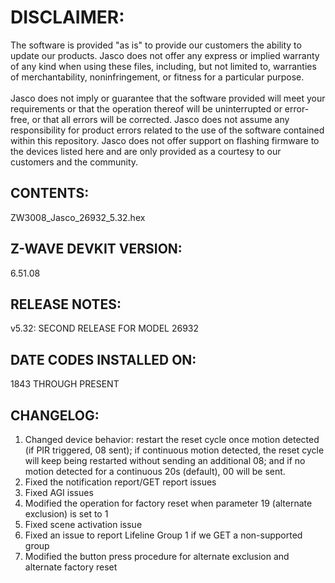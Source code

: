 # DISCLAIMER:
The software is provided "as is" to provide our customers the ability to update our products. Jasco does not offer any express or implied warranty of any kind when using these files, including, but not limited to, warranties of merchantability, noninfringement, or fitness for a particular purpose.<br>
<br>
Jasco does not imply or guarantee that the software provided will meet your requirements or that the operation thereof will be uninterrupted or error-free, or that all errors will be corrected. Jasco does not assume any responsibility for product errors related to the use of the software contained within this repository. Jasco does not offer support on flashing firmware to the devices listed here and are only provided as a courtesy to our customers and the community.

## CONTENTS:
ZW3008_Jasco_26932_5.32.hex

## Z-WAVE DEVKIT VERSION:
6.51.08

## RELEASE NOTES:
v5.32: SECOND RELEASE FOR MODEL 26932

## DATE CODES INSTALLED ON:
1843 THROUGH PRESENT

## CHANGELOG:
1. Changed device behavior: restart the reset cycle once motion detected (if PIR triggered, 08 sent); if continuous motion detected, the reset cycle will keep being restarted without sending an additional 08; and if no motion detected for a continuous 20s (default), 00 will be sent.
2. Fixed the notification report/GET report issues
3. Fixed AGI issues
4. Modified the operation for factory reset when parameter 19 (alternate exclusion) is set to 1
5. Fixed scene activation issue
6. Fixed an issue to report Lifeline Group 1 if we GET a non-supported group
7. Modified the button press procedure for alternate exclusion and alternate factory reset